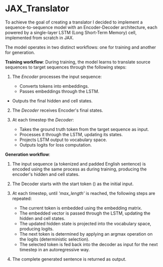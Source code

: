 # JAX_Translator
To achieve the goal of creating a translator I decided to implement a sequence-to-sequence model with an Encoder-Decoder architecture, each powered by a single-layer
 LSTM (Long Short-Term Memory) cell, implemented from scratch in JAX.

The model operates in two distinct workflows: one for training and another for generation.

**Training workflow**:
During training, the model learns to translate source sequences to target sequences through the following steps:

1. The *Encoder* processes the input sequence:

   - Converts tokens into embeddings.
   - Passes embeddings through the LSTM.
  - Outputs the final hidden and cell states.

2. The *Decoder* receives Encoder's final states.

3. At each timestep the *Decoder*:

   - Takes the ground truth token from the target sequence as input.
   - Processes it through the LSTM, updating its states.
   - Projects LSTM output to vocabulary space.
   - Outputs logits for loss computation.

**Generation workflow**:
1. The input sequence (a tokenized and padded English sentence) is encoded using the same process as during training, producing the encoder's hidden and cell states.

2. The Decoder starts with the start token (<SOS>) as the initial input.

3. At each timestep, until *'max_length'* is reached, the following steps are repeated:

   - The current token is embedded using the embedding matrix.
   - The embedded vector is passed through the LSTM, updating the hidden and cell states.
   - The updated hidden state is projected into the vocabulary space, producing logits.
   - The next token is determined by applying an argmax operation on the logits (deterministic selection).
   - The selected token is fed back into the decoder as input for the next timestep in an autoregressive way.


 4. The complete generated sentence is returned as output.
